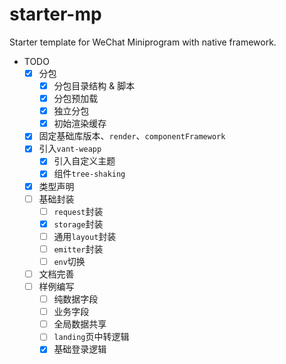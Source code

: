 # starter-mp
Starter template for WeChat Miniprogram with native framework.

- TODO
    - [x] 分包
        - [x] 分包目录结构 & 脚本
        - [x] 分包预加载
        - [x] 独立分包
        - [x] 初始渲染缓存
    - [x] 固定基础库版本、`render`、`componentFramework`
    - [x] 引入`vant-weapp`
        - [x] 引入自定义主题
        - [x] 组件`tree-shaking`
    - [x] 类型声明
    - [ ] 基础封装
        - [ ] `request`封装
        - [x] `storage`封装
        - [ ] 通用`layout`封装
        - [ ] `emitter`封装
        - [ ] `env`切换
    - [ ] 文档完善
    - [ ] 样例编写
        - [ ] 纯数据字段
        - [ ] 业务字段
        - [ ] 全局数据共享
        - [ ] `landing`页中转逻辑
        - [x] 基础登录逻辑
